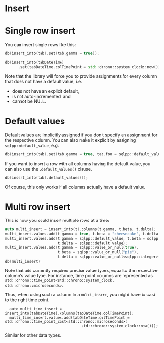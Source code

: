 # Insert

# Single row insert

You can insert single rows like this:

```C++
db(insert_into(tab).set(tab.gamma = true));

db(insert_into(tabDateTime)
      .set(tabDateTime.colTimePoint = std::chrono::system_clock::now()));
```

Note that the library will force you to provide assignments for every column that does not have a default value, i.e.

- does not have an explicit default,
- is not auto-incremented, and
- cannot be NULL.

# Default values

Default values are implicitly assigned if you don't specify an assignment for the respective column.
You can also make it explicit by assigning `sqlpp::default_value`, e.g.

```c++
db(insert_into(tab).set(tab.gamma = true, tab.foo = sqlpp::default_value));
```

If you want to insert a row with all columns having the default value, you can also use the `.default_values()` clause.

```c++
db(insert_into(tab).default_values());
```

Of course, this only works if all columns actually have a default value.

# Multi row insert

This is how you could insert multiple rows at a time:

```C++
auto multi_insert = insert_into(t).columns(t.gamma, t.beta, t.delta);
multi_insert.values.add(t.gamma = true, t.beta = "cheesecake", t.delta = 1);
multi_insert.values.add(t.gamma = sqlpp::default_value, t.beta = sqlpp::default_value,
                        t.delta = sqlpp::default_value);
multi_insert.values.add(t.gamma = sqlpp::value_or_null(true),
                        t.beta = sqlpp::value_or_null("pie"),
                        t.delta = sqlpp::value_or_null<sqlpp::integer>(sqlpp::null));
db(multi_insert);
```

Note that `add` currently requires precise value types, equal to the respective column's value
type. For instance, time point columns are represented as
`std::chrono::time_point<std::chrono::system_clock, std::chrono::microseconds>`.

Thus, when using such a column in a `multi_insert`, you might have to cast to the right
time point.

```
  auto multi_time_insert = insert_into(tabDateTime).columns(tabDateTime.colTimePoint);
  multi_time_insert.values.add(tabDateTime.colTimePoint = std::chrono::time_point_cast<std::chrono::microseconds>(
                                   std::chrono::system_clock::now()));
```

Similar for other data types.



